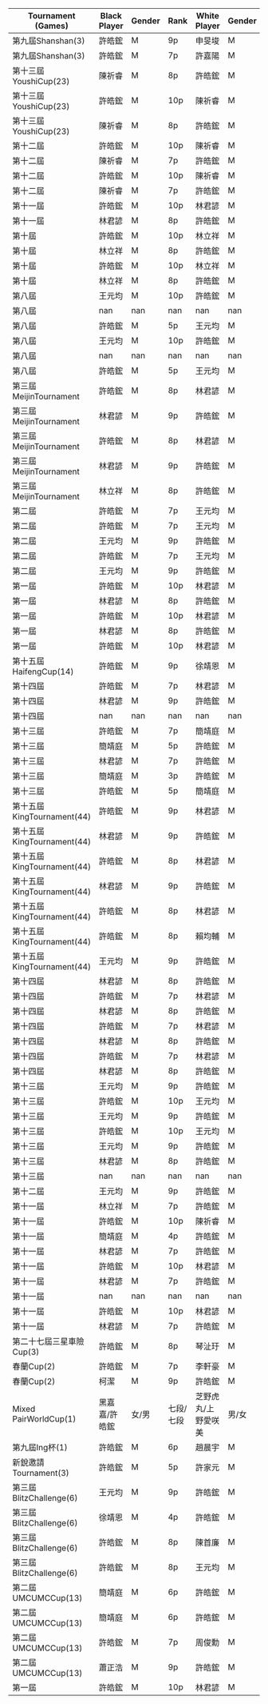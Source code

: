 | Tournament (Games) | Black Player | Gender | Rank | White Player | Gender | Rank | Video Link |
|---|---|---|---|---|---|---|---|
| 第九屆Shanshan(3) | 許皓鋐 | M | 9p | 申旻埈 | M | 9p | [Link](https://www.youtube.com/watch?v=xWZoMsxi35w&list=PLTA6NStN-xXKvdYcBFtrmQwdYM5zE4PGs&index=6) |
| 第九屆Shanshan(3) | 許皓鋐 | M | 7p | 許嘉陽 | M | 9p | [Link](https://www.youtube.com/watch?v=WJ2t1mNMYPY&list=PLTA6NStN-xXKvdYcBFtrmQwdYM5zE4PGs&index=118) |
| 第十三屆YoushiCup(23) | 陳祈睿 | M | 8p | 許皓鋐 | M | 10p | [Link](https://www.youtube.com/watch?v=hvHkfSYvD4M&list=PLTA6NStN-xXKvdYcBFtrmQwdYM5zE4PGs&index=9) |
| 第十三屆YoushiCup(23) | 許皓鋐 | M | 10p | 陳祈睿 | M | 8p | [Link](https://www.youtube.com/watch?v=J1SZhwLHTF0&list=PLTA6NStN-xXKvdYcBFtrmQwdYM5zE4PGs&index=10) |
| 第十三屆YoushiCup(23) | 陳祈睿 | M | 8p | 許皓鋐 | M | 10p | [Link](https://www.youtube.com/watch?v=PQALgi0-R3c&list=PLTA6NStN-xXKvdYcBFtrmQwdYM5zE4PGs&index=11) |
| 第十二屆 | 許皓鋐 | M | 10p | 陳祈睿 | M | 7p | [Link](https://www.youtube.com/watch?v=Xv2n5hz0Pf8&list=PLTA6NStN-xXKvdYcBFtrmQwdYM5zE4PGs&index=81) |
| 第十二屆 | 陳祈睿 | M | 7p | 許皓鋐 | M | 10p | [Link](https://www.youtube.com/watch?v=j2EM2tyUYRM&list=PLTA6NStN-xXKvdYcBFtrmQwdYM5zE4PGs&index=84) |
| 第十二屆 | 許皓鋐 | M | 10p | 陳祈睿 | M | 7p | [Link](https://www.youtube.com/watch?v=afkLq3ea6cQ&list=PLTA6NStN-xXKvdYcBFtrmQwdYM5zE4PGs&index=86) |
| 第十二屆 | 陳祈睿 | M | 7p | 許皓鋐 | M | 10p | [Link](https://www.youtube.com/watch?v=Q10b7BTFB7c&list=PLTA6NStN-xXKvdYcBFtrmQwdYM5zE4PGs&index=87) |
| 第十一屆 | 許皓鋐 | M | 10p | 林君諺 | M | 8p | [Link](https://www.youtube.com/watch?v=7IrtZu6O1EI&list=PLTA6NStN-xXKvdYcBFtrmQwdYM5zE4PGs&index=142) |
| 第十一屆 | 林君諺 | M | 8p | 許皓鋐 | M | 10p | [Link](https://www.youtube.com/watch?v=CBswWttyrNk&list=PLTA6NStN-xXKvdYcBFtrmQwdYM5zE4PGs&index=143) |
| 第十屆 | 許皓鋐 | M | 10p | 林立祥 | M | 8p | [Link](https://www.youtube.com/watch?v=Kph0tlIxI0M&list=PLTA6NStN-xXKvdYcBFtrmQwdYM5zE4PGs&index=262) |
| 第十屆 | 林立祥 | M | 8p | 許皓鋐 | M | 10p | [Link](https://www.youtube.com/watch?v=U_hNqsmM8KY&list=PLTA6NStN-xXKvdYcBFtrmQwdYM5zE4PGs&index=263) |
| 第十屆 | 許皓鋐 | M | 10p | 林立祥 | M | 8p | [Link](https://www.youtube.com/watch?v=9y-_iqb8tPQ&list=PLTA6NStN-xXKvdYcBFtrmQwdYM5zE4PGs&index=264) |
| 第十屆 | 林立祥 | M | 8p | 許皓鋐 | M | 10p | [Link](https://www.youtube.com/watch?v=fFFZqd_Xqh8&list=PLTA6NStN-xXKvdYcBFtrmQwdYM5zE4PGs&index=265) |
| 第八屆 | 王元均 | M | 10p | 許皓鋐 | M | 5p | [Link](https://www.youtube.com/watch?v=appNSVriCwk&list=PLTA6NStN-xXKvdYcBFtrmQwdYM5zE4PGs&index=212) |
| 第八屆 | nan | nan | nan | nan | nan | nan | [Link](https://www.youtube.com/watch?v=gO9CL6qT-Xc&list=PLTA6NStN-xXKvdYcBFtrmQwdYM5zE4PGs&index=213) |
| 第八屆 | 許皓鋐 | M | 5p | 王元均 | M | 10p | [Link](https://www.youtube.com/watch?v=64YibHfSdSk&list=PLTA6NStN-xXKvdYcBFtrmQwdYM5zE4PGs&index=214) |
| 第八屆 | 王元均 | M | 10p | 許皓鋐 | M | 5p | [Link](https://www.youtube.com/watch?v=r1aVFTDivTo&list=PLTA6NStN-xXKvdYcBFtrmQwdYM5zE4PGs&index=216) |
| 第八屆 | nan | nan | nan | nan | nan | nan | [Link](https://www.youtube.com/watch?v=PObCEuK2jGc&list=PLTA6NStN-xXKvdYcBFtrmQwdYM5zE4PGs&index=217) |
| 第八屆 | 許皓鋐 | M | 5p | 王元均 | M | 10p | [Link](https://www.youtube.com/watch?v=c9WJwd7IiQY&list=PLTA6NStN-xXKvdYcBFtrmQwdYM5zE4PGs&index=239) |
| 第三屆MeijinTournament | 許皓鋐 | M | 8p | 林君諺 | M | 9p | [Link](https://www.youtube.com/watch?v=GkC4MFn947M&list=PLTA6NStN-xXKvdYcBFtrmQwdYM5zE4PGs&index=90) |
| 第三屆MeijinTournament | 林君諺 | M | 9p | 許皓鋐 | M | 8p | [Link](https://www.youtube.com/watch?v=eOR0rLdhUzM&list=PLTA6NStN-xXKvdYcBFtrmQwdYM5zE4PGs&index=92) |
| 第三屆MeijinTournament | 許皓鋐 | M | 8p | 林君諺 | M | 9p | [Link](https://www.youtube.com/watch?v=s6ZfUup0vis&list=PLTA6NStN-xXKvdYcBFtrmQwdYM5zE4PGs&index=96) |
| 第三屆MeijinTournament | 林君諺 | M | 9p | 許皓鋐 | M | 8p | [Link](https://www.youtube.com/watch?v=psmPnlCVdNo&list=PLTA6NStN-xXKvdYcBFtrmQwdYM5zE4PGs&index=97) |
| 第三屆MeijinTournament | 林立祥 | M | 8p | 許皓鋐 | M | 7p | [Link](https://www.youtube.com/watch?v=eS8XvApfep4&list=PLTA6NStN-xXKvdYcBFtrmQwdYM5zE4PGs&index=102) |
| 第二屆 | 許皓鋐 | M | 7p | 王元均 | M | 9p | [Link](https://www.youtube.com/watch?v=nNdpFXHJaU4&list=PLTA6NStN-xXKvdYcBFtrmQwdYM5zE4PGs&index=144) |
| 第二屆 | 許皓鋐 | M | 7p | 王元均 | M | 9p | [Link](https://www.youtube.com/watch?v=lhpz1bwHt0E&list=PLTA6NStN-xXKvdYcBFtrmQwdYM5zE4PGs&index=145) |
| 第二屆 | 王元均 | M | 9p | 許皓鋐 | M | 7p | [Link](https://www.youtube.com/watch?v=fHiq43CJeMg&list=PLTA6NStN-xXKvdYcBFtrmQwdYM5zE4PGs&index=146) |
| 第二屆 | 許皓鋐 | M | 7p | 王元均 | M | 9p | [Link](https://www.youtube.com/watch?v=n2rkd9LcfFI&list=PLTA6NStN-xXKvdYcBFtrmQwdYM5zE4PGs&index=147) |
| 第二屆 | 王元均 | M | 9p | 許皓鋐 | M | 7p | [Link](https://www.youtube.com/watch?v=2esZikvXFI4&list=PLTA6NStN-xXKvdYcBFtrmQwdYM5zE4PGs&index=148) |
| 第一屆 | 許皓鋐 | M | 10p | 林君諺 | M | 8p | [Link](https://www.youtube.com/watch?v=PXA7FTKASJE&list=PLTA6NStN-xXKvdYcBFtrmQwdYM5zE4PGs&index=162) |
| 第一屆 | 林君諺 | M | 8p | 許皓鋐 | M | 10p | [Link](https://www.youtube.com/watch?v=BFVYftgIzQw&list=PLTA6NStN-xXKvdYcBFtrmQwdYM5zE4PGs&index=164) |
| 第一屆 | 許皓鋐 | M | 10p | 林君諺 | M | 8p | [Link](https://www.youtube.com/watch?v=_-X-kweuZnk&list=PLTA6NStN-xXKvdYcBFtrmQwdYM5zE4PGs&index=166) |
| 第一屆 | 林君諺 | M | 8p | 許皓鋐 | M | 10p | [Link](https://www.youtube.com/watch?v=nZRUVViVxs8&list=PLTA6NStN-xXKvdYcBFtrmQwdYM5zE4PGs&index=167) |
| 第一屆 | 許皓鋐 | M | 10p | 林君諺 | M | 8p | [Link](https://www.youtube.com/watch?v=K01YRPsjzc8&list=PLTA6NStN-xXKvdYcBFtrmQwdYM5zE4PGs&index=168) |
| 第十五屆HaifengCup(14) | 許皓鋐 | M | 9p | 徐靖恩 | M | 5p | [Link](https://www.youtube.com/watch?v=3BsPmRh6TM8&list=PLTA6NStN-xXKvdYcBFtrmQwdYM5zE4PGs&index=39) |
| 第十四屆 | 許皓鋐 | M | 7p | 林君諺 | M | 9p | [Link](https://www.youtube.com/watch?v=rQ74ONXkNEc&list=PLTA6NStN-xXKvdYcBFtrmQwdYM5zE4PGs&index=109) |
| 第十四屆 | 林君諺 | M | 9p | 許皓鋐 | M | 7p | [Link](https://www.youtube.com/watch?v=vwnn90jO4ZY&list=PLTA6NStN-xXKvdYcBFtrmQwdYM5zE4PGs&index=113) |
| 第十四屆 | nan | nan | nan | nan | nan | nan | [Link](https://www.youtube.com/watch?v=1pwh_sE2D30&list=PLTA6NStN-xXKvdYcBFtrmQwdYM5zE4PGs&index=114) |
| 第十三屆 | 許皓鋐 | M | 7p | 簡靖庭 | M | 5p | [Link](https://www.youtube.com/watch?v=9jOE8Tx_5Tg&list=PLTA6NStN-xXKvdYcBFtrmQwdYM5zE4PGs&index=151) |
| 第十三屆 | 簡靖庭 | M | 5p | 許皓鋐 | M | 7p | [Link](https://www.youtube.com/watch?v=qUAiPGtpdUQ&list=PLTA6NStN-xXKvdYcBFtrmQwdYM5zE4PGs&index=152) |
| 第十三屆 | 林君諺 | M | 7p | 許皓鋐 | M | 5p | [Link](https://www.youtube.com/watch?v=ASSWX5EIFZs&list=PLTA6NStN-xXKvdYcBFtrmQwdYM5zE4PGs&index=209) |
| 第十三屆 | 簡靖庭 | M | 3p | 許皓鋐 | M | 5p | [Link](https://www.youtube.com/watch?v=LsB13WYGeGY&list=PLTA6NStN-xXKvdYcBFtrmQwdYM5zE4PGs&index=210) |
| 第十三屆 | 許皓鋐 | M | 5p | 簡靖庭 | M | 3p | [Link](https://www.youtube.com/watch?v=Rw_loTjGH5k&list=PLTA6NStN-xXKvdYcBFtrmQwdYM5zE4PGs&index=211) |
| 第十五屆KingTournament(44) | 許皓鋐 | M | 9p | 林君諺 | M | 9p | [Link](https://www.youtube.com/watch?v=FeDXQovACa0&list=PLTA6NStN-xXKvdYcBFtrmQwdYM5zE4PGs&index=48) |
| 第十五屆KingTournament(44) | 林君諺 | M | 9p | 許皓鋐 | M | 8p | [Link](https://www.youtube.com/watch?v=YwG-XuJ8rww&list=PLTA6NStN-xXKvdYcBFtrmQwdYM5zE4PGs&index=50) |
| 第十五屆KingTournament(44) | 許皓鋐 | M | 8p | 林君諺 | M | 9p | [Link](https://www.youtube.com/watch?v=Trb_uOxS8J0&list=PLTA6NStN-xXKvdYcBFtrmQwdYM5zE4PGs&index=52) |
| 第十五屆KingTournament(44) | 林君諺 | M | 9p | 許皓鋐 | M | 9p | [Link](https://www.youtube.com/watch?v=2gxUqBplhaQ&list=PLTA6NStN-xXKvdYcBFtrmQwdYM5zE4PGs&index=53) |
| 第十五屆KingTournament(44) | 許皓鋐 | M | 8p | 林君諺 | M | 9p | [Link](https://www.youtube.com/watch?v=cW7_LOeIuko&list=PLTA6NStN-xXKvdYcBFtrmQwdYM5zE4PGs&index=56) |
| 第十五屆KingTournament(44) | 許皓鋐 | M | 8p | 賴均輔 | M | 7p | [Link](https://www.youtube.com/watch?v=UMmtmViVFtw&list=PLTA6NStN-xXKvdYcBFtrmQwdYM5zE4PGs&index=63) |
| 第十五屆KingTournament(44) | 王元均 | M | 9p | 許皓鋐 | M | 8p | [Link](https://www.youtube.com/watch?v=wJn7y_3Y3F0&list=PLTA6NStN-xXKvdYcBFtrmQwdYM5zE4PGs&index=64) |
| 第十四屆 | 林君諺 | M | 8p | 許皓鋐 | M | 7p | [Link](https://www.youtube.com/watch?v=M4lMnvCRRjY&list=PLTA6NStN-xXKvdYcBFtrmQwdYM5zE4PGs&index=124) |
| 第十四屆 | 許皓鋐 | M | 7p | 林君諺 | M | 8p | [Link](https://www.youtube.com/watch?v=i8PQsUutyWU&list=PLTA6NStN-xXKvdYcBFtrmQwdYM5zE4PGs&index=126) |
| 第十四屆 | 林君諺 | M | 8p | 許皓鋐 | M | 7p | [Link](https://www.youtube.com/watch?v=znVtvgftRt0&list=PLTA6NStN-xXKvdYcBFtrmQwdYM5zE4PGs&index=127) |
| 第十四屆 | 許皓鋐 | M | 7p | 林君諺 | M | 8p | [Link](https://www.youtube.com/watch?v=17JPzJSiEtY&list=PLTA6NStN-xXKvdYcBFtrmQwdYM5zE4PGs&index=129) |
| 第十四屆 | 林君諺 | M | 8p | 許皓鋐 | M | 7p | [Link](https://www.youtube.com/watch?v=IY-PoFeM4jo&list=PLTA6NStN-xXKvdYcBFtrmQwdYM5zE4PGs&index=130) |
| 第十四屆 | 許皓鋐 | M | 7p | 林君諺 | M | 8p | [Link](https://www.youtube.com/watch?v=RZCh05BM-zo&list=PLTA6NStN-xXKvdYcBFtrmQwdYM5zE4PGs&index=131) |
| 第十四屆 | 林君諺 | M | 8p | 許皓鋐 | M | 7p | [Link](https://www.youtube.com/watch?v=JgKsaMjpqYg&list=PLTA6NStN-xXKvdYcBFtrmQwdYM5zE4PGs&index=133) |
| 第十三屆 | 王元均 | M | 9p | 許皓鋐 | M | 10p | [Link](https://www.youtube.com/watch?v=Xruk7hFV3DQ&list=PLTA6NStN-xXKvdYcBFtrmQwdYM5zE4PGs&index=154) |
| 第十三屆 | 許皓鋐 | M | 10p | 王元均 | M | 9p | [Link](https://www.youtube.com/watch?v=bl-_gWhnBQc&list=PLTA6NStN-xXKvdYcBFtrmQwdYM5zE4PGs&index=155) |
| 第十三屆 | 王元均 | M | 9p | 許皓鋐 | M | 10p | [Link](https://www.youtube.com/watch?v=Lsfkp657f6g&list=PLTA6NStN-xXKvdYcBFtrmQwdYM5zE4PGs&index=157) |
| 第十三屆 | 許皓鋐 | M | 10p | 王元均 | M | 9p | [Link](https://www.youtube.com/watch?v=NTwFM9ohvXw&list=PLTA6NStN-xXKvdYcBFtrmQwdYM5zE4PGs&index=158) |
| 第十三屆 | 王元均 | M | 9p | 許皓鋐 | M | 10p | [Link](https://www.youtube.com/watch?v=8C2mMKDU4lY&list=PLTA6NStN-xXKvdYcBFtrmQwdYM5zE4PGs&index=160) |
| 第十三屆 | 林君諺 | M | 8p | 許皓鋐 | M | 10p | [Link](https://www.youtube.com/watch?v=w0Nr1Q50x1I&list=PLTA6NStN-xXKvdYcBFtrmQwdYM5zE4PGs&index=165) |
| 第十三屆 | nan | nan | nan | nan | nan | nan | [Link](https://www.youtube.com/watch?v=cCPpwGYY4CY&list=PLTA6NStN-xXKvdYcBFtrmQwdYM5zE4PGs&index=170) |
| 第十二屆 | 王元均 | M | 9p | 許皓鋐 | M | 10p | [Link](https://www.youtube.com/watch?v=7UypWbX0cps&list=PLTA6NStN-xXKvdYcBFtrmQwdYM5zE4PGs&index=181) |
| 第十一屆 | 林立祥 | M | 7p | 許皓鋐 | M | 10p | [Link](https://www.youtube.com/watch?v=Q9MyH_LIkXQ&list=PLTA6NStN-xXKvdYcBFtrmQwdYM5zE4PGs&index=227) |
| 第十一屆 | 許皓鋐 | M | 10p | 陳祈睿 | M | 5p | [Link](https://www.youtube.com/watch?v=TEn90nHCDa8&list=PLTA6NStN-xXKvdYcBFtrmQwdYM5zE4PGs&index=236) |
| 第十一屆 | 簡靖庭 | M | 4p | 許皓鋐 | M | 10p | [Link](https://www.youtube.com/watch?v=xlGRFt_5i1E&list=PLTA6NStN-xXKvdYcBFtrmQwdYM5zE4PGs&index=237) |
| 第十一屆 | 林君諺 | M | 7p | 許皓鋐 | M | 10p | [Link](https://www.youtube.com/watch?v=GyAyd_8JbYs&list=PLTA6NStN-xXKvdYcBFtrmQwdYM5zE4PGs&index=238) |
| 第十一屆 | 許皓鋐 | M | 10p | 林君諺 | M | 7p | [Link](https://www.youtube.com/watch?v=lqu2_XM8hpw&list=PLTA6NStN-xXKvdYcBFtrmQwdYM5zE4PGs&index=240) |
| 第十一屆 | 林君諺 | M | 7p | 許皓鋐 | M | 10p | [Link](https://www.youtube.com/watch?v=lCPa-XJfiXM&list=PLTA6NStN-xXKvdYcBFtrmQwdYM5zE4PGs&index=241) |
| 第十一屆 | nan | nan | nan | nan | nan | nan | [Link](https://www.youtube.com/watch?v=r7qsowQ0grM&list=PLTA6NStN-xXKvdYcBFtrmQwdYM5zE4PGs&index=242) |
| 第十一屆 | 許皓鋐 | M | 10p | 林君諺 | M | 7p | [Link](https://www.youtube.com/watch?v=xJwUxAdIMz0&list=PLTA6NStN-xXKvdYcBFtrmQwdYM5zE4PGs&index=243) |
| 第十一屆 | 林君諺 | M | 7p | 許皓鋐 | M | 10p | [Link](https://www.youtube.com/watch?v=dfDv4uhQA3A&list=PLTA6NStN-xXKvdYcBFtrmQwdYM5zE4PGs&index=247) |
| 第二十七屆三星車險Cup(3) | 許皓鋐 | M | 8p | 琴沚玗 | M | 4p | [Link](https://www.youtube.com/watch?v=WQo1UjMW3lY&list=PLTA6NStN-xXKvdYcBFtrmQwdYM5zE4PGs&index=62) |
| 春蘭Cup(2) | 許皓鋐 | M | 7p | 李軒豪 | M | 8p | [Link](https://www.youtube.com/watch?v=06h366eadxs&list=PLTA6NStN-xXKvdYcBFtrmQwdYM5zE4PGs&index=98) |
| 春蘭Cup(2) | 柯潔 | M | 9p | 許皓鋐 | M | 7p | [Link](https://www.youtube.com/watch?v=p9ZfWoLQFWw&list=PLTA6NStN-xXKvdYcBFtrmQwdYM5zE4PGs&index=153) |
| Mixed PairWorldCup(1) | 黑嘉嘉/許皓鋐 | 女/男 | 七段/七段 | 芝野虎丸/上野愛咲美 | 男/女 | 九段/四段 | [Link](https://www.youtube.com/watch?v=qr9S-XlpSqs&list=PLTA6NStN-xXKvdYcBFtrmQwdYM5zE4PGs&index=99) |
| 第九屆Ing杯(1) | 許皓鋐 | M | 6p | 趙晨宇 | M | 8p | [Link](https://www.youtube.com/watch?v=7HnRaw8f7ls&list=PLTA6NStN-xXKvdYcBFtrmQwdYM5zE4PGs&index=172) |
| 新銳邀請Tournament(3) | 許皓鋐 | M | 5p | 許家元 | M | 8p | [Link](https://www.youtube.com/watch?v=QE-iZfBGpXA&list=PLTA6NStN-xXKvdYcBFtrmQwdYM5zE4PGs&index=252) |
| 第三屆BlitzChallenge(6) | 王元均 | M | 9p | 許皓鋐 | M | 8p | [Link](https://www.youtube.com/watch?v=UfclPcMnpcg&list=PLTA6NStN-xXKvdYcBFtrmQwdYM5zE4PGs&index=51) |
| 第三屆BlitzChallenge(6) | 徐靖恩 | M | 4p | 許皓鋐 | M | 8p | [Link](https://www.youtube.com/watch?v=Vv5T5LMbrzI&list=PLTA6NStN-xXKvdYcBFtrmQwdYM5zE4PGs&index=55) |
| 第三屆BlitzChallenge(6) | 許皓鋐 | M | 8p | 陳首廉 | M | 3p | [Link](https://www.youtube.com/watch?v=t3Z4_Lw83aM&list=PLTA6NStN-xXKvdYcBFtrmQwdYM5zE4PGs&index=58) |
| 第三屆BlitzChallenge(6) | 許皓鋐 | M | 8p | 王元均 | M | 9p | [Link](https://www.youtube.com/watch?v=rlwYl2VStks&list=PLTA6NStN-xXKvdYcBFtrmQwdYM5zE4PGs&index=49) |
| 第二屆UMCUMCCup(13) | 簡靖庭 | M | 6p | 許皓鋐 | M | 7p | [Link](https://www.youtube.com/watch?v=e0ZnPEV5CjQ&list=PLTA6NStN-xXKvdYcBFtrmQwdYM5zE4PGs&index=116) |
| 第二屆UMCUMCCup(13) | 簡靖庭 | M | 6p | 許皓鋐 | M | 7p | [Link](https://www.youtube.com/watch?v=Ijr9uOXQtbE&list=PLTA6NStN-xXKvdYcBFtrmQwdYM5zE4PGs&index=117) |
| 第二屆UMCUMCCup(13) | 許皓鋐 | M | 7p | 周俊勳 | M | 9p | [Link](https://www.youtube.com/watch?v=kiXfEFYdK64&list=PLTA6NStN-xXKvdYcBFtrmQwdYM5zE4PGs&index=120) |
| 第二屆UMCUMCCup(13) | 蕭正浩 | M | 9p | 許皓鋐 | M | 7p | [Link](https://www.youtube.com/watch?v=X1pFmzPN9yQ&list=PLTA6NStN-xXKvdYcBFtrmQwdYM5zE4PGs&index=122) |
| 第一屆 | 許皓鋐 | M | 10p | 林君諺 | M | 8p | [Link](https://www.youtube.com/watch?v=wvftMf5Ohfc&list=PLTA6NStN-xXKvdYcBFtrmQwdYM5zE4PGs&index=163) |